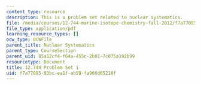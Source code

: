 ```yaml
---
content_type: resource
description: This is a problem set related to nuclear systematics.
file: /media/courses/12-744-marine-isotope-chemistry-fall-2012/f7a7709593bcea1fab59fa966d65218f_MIT12_744F12_Prob_Set1.pdf
file_type: application/pdf
learning_resource_types: []
ocw_type: OCWFile
parent_title: Nuclear Systematics
parent_type: CourseSection
parent_uid: 85a12cf4-f64a-455c-2b01-7c075a192b99
resourcetype: Document
title: 12.744 Problem Set 1
uid: f7a77095-93bc-ea1f-ab59-fa966d65218f
---
```

